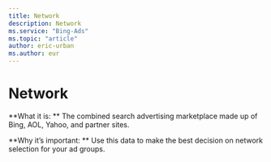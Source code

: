```yaml
---
title: Network
description: Network
ms.service: "Bing-Ads"
ms.topic: "article"
author: eric-urban
ms.author: eur
---
```


# Network

**What it is: **  The combined search advertising marketplace made up of Bing, AOL, Yahoo, and partner sites.

**Why it’s important: **  Use this data to make the best decision on network selection for your ad groups.


